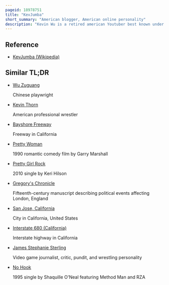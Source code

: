 ```yaml
---
pageid: 18978751
title: "KevJumba"
short_summary: "American blogger, American online personality"
description: "Kevin Wu is a retired american Youtuber best known under his former Username Kevjumba. The San Francisco Chronicle's Jeff Yang has noted that Wu is not a Comedian in the conventional Sense but that by 'just talking is, well, pretty hilarious' due to his deadpan vocal Delivery, animated facial Expressions and Tendency toward unexpected Digressions."
---
```


## Reference

- [KevJumba (Wikipedia)](https://en.wikipedia.org/?curid=18978751)

## Similar TL;DR

- [Wu Zuguang](/tldr/en/wu-zuguang)

  Chinese playwright

- [Kevin Thorn](/tldr/en/kevin-thorn)

  American professional wrestler

- [Bayshore Freeway](/tldr/en/bayshore-freeway)

  Freeway in California

- [Pretty Woman](/tldr/en/pretty-woman)

  1990 romantic comedy film by Garry Marshall

- [Pretty Girl Rock](/tldr/en/pretty-girl-rock)

  2010 single by Keri Hilson

- [Gregory's Chronicle](/tldr/en/gregorys-chronicle)

  Fifteenth-century manuscript describing political events affecting London, England

- [San Jose, California](/tldr/en/san-jose-california)

  City in California, United States

- [Interstate 680 (California)](/tldr/en/interstate-680-california)

  Interstate highway in California

- [James Stephanie Sterling](/tldr/en/james-stephanie-sterling)

  Video game journalist, critic, pundit, and wrestling personality

- [No Hook](/tldr/en/no-hook)

  1995 single by Shaquille O'Neal featuring Method Man and RZA
